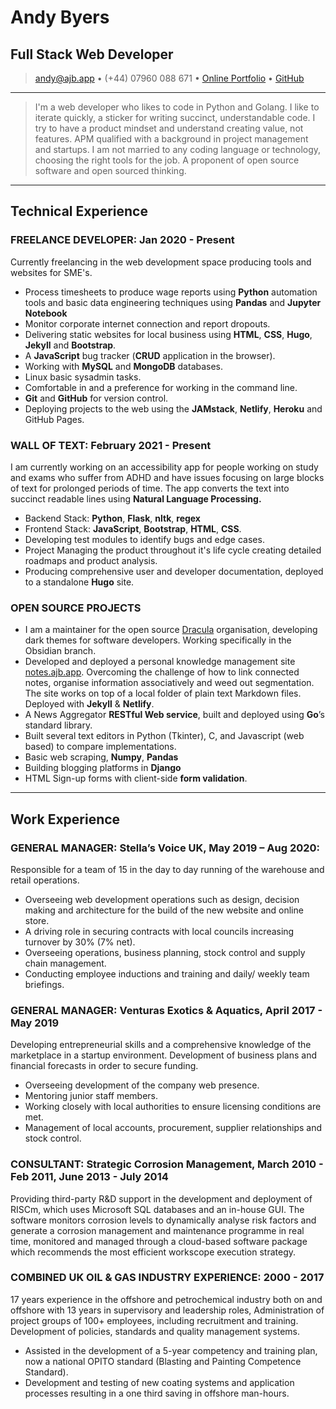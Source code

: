 # Andy Byers

## Full Stack Web Developer

> [andy@ajb.app](mailto:andy@ajb.app) • (+44) 07960 088 671 • [Online
> Portfolio](https://ajb.app) • [GitHub](https://github.com/andybyers21)

---

> I'm a web developer who likes to code in Python and Golang. I like to
> iterate quickly, a sticker for writing succinct, understandable code. I
> try to have a product mindset and understand creating value, not features.
> APM qualified with a background in project management and startups.
> I am not married to any coding language or technology, choosing the right
> tools for the job. A proponent of open source software and open sourced thinking.

---

## Technical Experience

### FREELANCE DEVELOPER: Jan 2020 - Present

Currently freelancing in the web development space producing tools and websites
for SME's.

- Process timesheets to produce wage reports using **Python** automation tools
  and basic data engineering techniques using **Pandas** and **Jupyter Notebook**
- Monitor corporate internet connection and report dropouts.
- Delivering static websites for local business using **HTML**, **CSS**,
  **Hugo**, **Jekyll** and **Bootstrap**.
- A **JavaScript** bug tracker \(**CRUD** application in the browser).
- Working with **MySQL** and **MongoDB** databases.
- Linux basic sysadmin tasks.
- Comfortable in and a preference for working in the command line.
- **Git** and **GitHub** for version control.
- Deploying projects to the web using the **JAMstack**, **Netlify**, **Heroku**
  and GitHub Pages.

### WALL OF TEXT: February 2021 - Present

I am currently working on an accessibility app for people working on study and
exams who suffer from ADHD and have issues focusing on large blocks of text for
prolonged periods of time. The app converts the text into succinct
readable lines using **Natural Language Processing.**

- Backend Stack: **Python**, **Flask**, **nltk**, **regex**
- Frontend Stack: **JavaScript**, **Bootstrap**, **HTML**, **CSS**.
- Developing test modules to identify bugs and edge cases.
- Project Managing the product throughout it's life cycle creating detailed
  roadmaps and product analysis.
- Producing comprehensive user and developer documentation, deployed to a
  standalone **Hugo** site.

### OPEN SOURCE PROJECTS

- I am a maintainer for the open source [Dracula](https://github.com/dracula)
  organisation, developing dark themes for software developers. Working
  specifically in the Obsidian branch.
- Developed and deployed a personal knowledge management site
  [notes.ajb.app](https://notes.ajb.app). Overcoming the challenge of how to
  link connected notes, organise information associatively and weed out
  segmentation. The site works on top of a local folder of plain text Markdown
  files. Deployed with **Jekyll** & **Netlify**.
- A News Aggregator **RESTful Web service**, built and deployed using **Go**’s standard library.
- Built several text editors in Python (Tkinter), C, and Javascript (web
  based) to compare implementations.
- Basic web scraping, **Numpy**, **Pandas**
- Building blogging platforms in **Django**
- HTML Sign-up forms with client-side **form validation**.

---

## Work Experience

### GENERAL MANAGER: Stella’s Voice UK, May 2019 – Aug 2020:

Responsible for a team of 15 in the day to day running of the warehouse and
retail operations.

- Overseeing web development operations such as design, decision making and
  architecture for the build of the new website and online store.
- A driving role in securing contracts with local councils increasing turnover
  by 30% (7% net).
- Overseeing operations, business planning, stock control and supply chain
  management.
- Conducting employee inductions and training and daily/ weekly team briefings.

### GENERAL MANAGER: Venturas Exotics & Aquatics, April 2017 - May 2019

Developing entrepreneurial skills and a comprehensive knowledge of the
marketplace in a startup environment. Development of business plans and
financial forecasts in order to secure funding.

- Overseeing development of the company web presence.
- Mentoring junior staff members.
- Working closely with local authorities to ensure licensing conditions are met.
- Management of local accounts, procurement, supplier relationships and stock
  control.

### CONSULTANT: Strategic Corrosion Management, March 2010 - Feb 2011, June 2013 - July 2014

Providing third-party R&D support in the development and deployment of RISCm,
which uses Microsoft SQL databases and an in-house GUI. The software monitors
corrosion levels to dynamically analyse risk factors and generate a corrosion
management and maintenance programme in real time, monitored and managed
through a cloud-based software package which recommends the most efficient
workscope execution strategy.

### COMBINED UK OIL & GAS INDUSTRY EXPERIENCE: 2000 - 2017

17 years experience in the offshore and petrochemical industry both on and
offshore with 13 years in supervisory and leadership roles, Administration of
project groups of 100+ employees, including recruitment and training.
Development of policies, standards and quality management systems.

- Assisted in the development of a 5-year competency and training plan, now a
  national OPITO standard (Blasting and Painting Competence Standard).
- Development and testing of new coating systems and application processes
  resulting in a one third saving in offshore man-hours.
